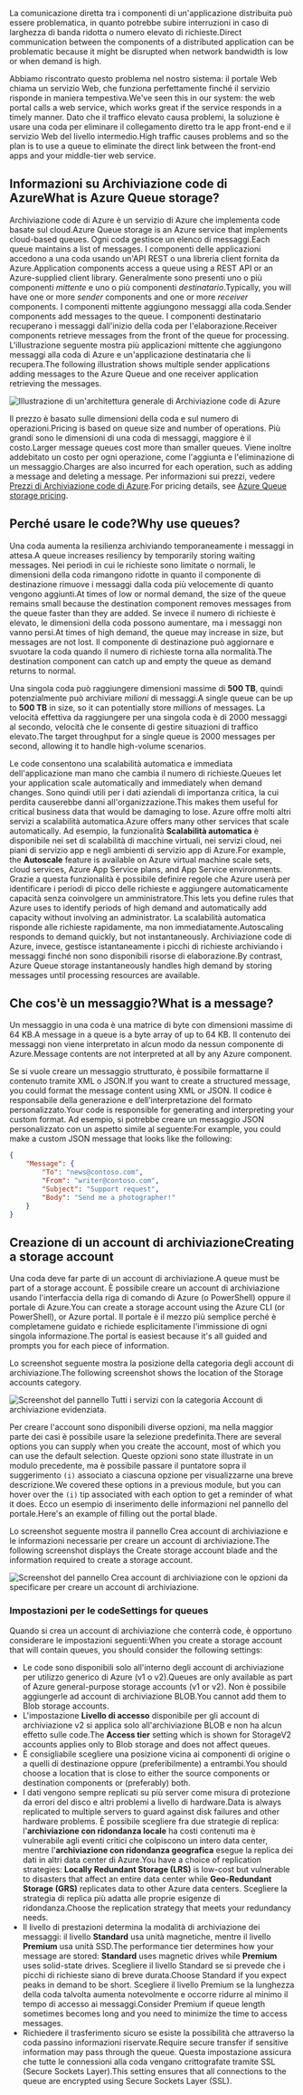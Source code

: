<span data-ttu-id="b5ecd-101">La comunicazione diretta tra i componenti di un'applicazione distribuita può essere problematica, in quanto potrebbe subire interruzioni in caso di larghezza di banda ridotta o numero elevato di richieste.</span><span class="sxs-lookup"><span data-stu-id="b5ecd-101">Direct communication between the components of a distributed application can be problematic because it might be disrupted when network bandwidth is low or when demand is high.</span></span>

<span data-ttu-id="b5ecd-102">Abbiamo riscontrato questo problema nel nostro sistema: il portale Web chiama un servizio Web, che funziona perfettamente finché il servizio risponde in maniera tempestiva.</span><span class="sxs-lookup"><span data-stu-id="b5ecd-102">We've seen this in our system: the web portal calls a web service, which works great if the service responds in a timely manner.</span></span> <span data-ttu-id="b5ecd-103">Dato che il traffico elevato causa problemi, la soluzione è usare una coda per eliminare il collegamento diretto tra le app front-end e il servizio Web del livello intermedio.</span><span class="sxs-lookup"><span data-stu-id="b5ecd-103">High traffic causes problems and so the plan is to use a queue to eliminate the direct link between the front-end apps and your middle-tier web service.</span></span>

## <a name="what-is-azure-queue-storage"></a><span data-ttu-id="b5ecd-104">Informazioni su Archiviazione code di Azure</span><span class="sxs-lookup"><span data-stu-id="b5ecd-104">What is Azure Queue storage?</span></span>

<span data-ttu-id="b5ecd-105">Archiviazione code di Azure è un servizio di Azure che implementa code basate sul cloud.</span><span class="sxs-lookup"><span data-stu-id="b5ecd-105">Azure Queue storage is an Azure service that implements cloud-based queues.</span></span> <span data-ttu-id="b5ecd-106">Ogni coda gestisce un elenco di messaggi.</span><span class="sxs-lookup"><span data-stu-id="b5ecd-106">Each queue maintains a list of messages.</span></span> <span data-ttu-id="b5ecd-107">I componenti delle applicazioni accedono a una coda usando un'API REST o una libreria client fornita da Azure.</span><span class="sxs-lookup"><span data-stu-id="b5ecd-107">Application components access a queue using a REST API or an Azure-supplied client library.</span></span> <span data-ttu-id="b5ecd-108">Generalmente sono presenti uno o più componenti _mittente_ e uno o più componenti _destinatario_.</span><span class="sxs-lookup"><span data-stu-id="b5ecd-108">Typically, you will have one or more _sender_ components and one or more _receiver_ components.</span></span> <span data-ttu-id="b5ecd-109">I componenti mittente aggiungono messaggi alla coda.</span><span class="sxs-lookup"><span data-stu-id="b5ecd-109">Sender components add messages to the queue.</span></span> <span data-ttu-id="b5ecd-110">I componenti destinatario recuperano i messaggi dall'inizio della coda per l'elaborazione.</span><span class="sxs-lookup"><span data-stu-id="b5ecd-110">Receiver components retrieve messages from the front of the queue for processing.</span></span> <span data-ttu-id="b5ecd-111">L'illustrazione seguente mostra più applicazioni mittente che aggiungono messaggi alla coda di Azure e un'applicazione destinataria che li recupera.</span><span class="sxs-lookup"><span data-stu-id="b5ecd-111">The following illustration shows multiple sender applications adding messages to the Azure Queue and one receiver application retrieving the messages.</span></span>

![Illustrazione di un'architettura generale di Archiviazione code di Azure](../media/2-queue-overview.png)

<span data-ttu-id="b5ecd-113">Il prezzo è basato sulle dimensioni della coda e sul numero di operazioni.</span><span class="sxs-lookup"><span data-stu-id="b5ecd-113">Pricing is based on queue size and number of operations.</span></span> <span data-ttu-id="b5ecd-114">Più grandi sono le dimensioni di una coda di messaggi, maggiore è il costo.</span><span class="sxs-lookup"><span data-stu-id="b5ecd-114">Larger message queues cost more than smaller queues.</span></span> <span data-ttu-id="b5ecd-115">Viene inoltre addebitato un costo per ogni operazione, come l'aggiunta e l'eliminazione di un messaggio.</span><span class="sxs-lookup"><span data-stu-id="b5ecd-115">Charges are also incurred for each operation, such as adding a message and deleting a message.</span></span> <span data-ttu-id="b5ecd-116">Per informazioni sui prezzi, vedere [Prezzi di Archiviazione code di Azure](https://azure.microsoft.com/pricing/details/storage/queues/).</span><span class="sxs-lookup"><span data-stu-id="b5ecd-116">For pricing details, see [Azure Queue storage pricing](https://azure.microsoft.com/pricing/details/storage/queues/).</span></span>

## <a name="why-use-queues"></a><span data-ttu-id="b5ecd-117">Perché usare le code?</span><span class="sxs-lookup"><span data-stu-id="b5ecd-117">Why use queues?</span></span>

<span data-ttu-id="b5ecd-118">Una coda aumenta la resilienza archiviando temporaneamente i messaggi in attesa.</span><span class="sxs-lookup"><span data-stu-id="b5ecd-118">A queue increases resiliency by temporarily storing waiting messages.</span></span> <span data-ttu-id="b5ecd-119">Nei periodi in cui le richieste sono limitate o normali, le dimensioni della coda rimangono ridotte in quanto il componente di destinazione rimuove i messaggi dalla coda più velocemente di quanto vengono aggiunti.</span><span class="sxs-lookup"><span data-stu-id="b5ecd-119">At times of low or normal demand, the size of the queue remains small because the destination component removes messages from the queue faster than they are added.</span></span> <span data-ttu-id="b5ecd-120">Se invece il numero di richieste è elevato, le dimensioni della coda possono aumentare, ma i messaggi non vanno persi.</span><span class="sxs-lookup"><span data-stu-id="b5ecd-120">At times of high demand, the queue may increase in size, but messages are not lost.</span></span> <span data-ttu-id="b5ecd-121">Il componente di destinazione può aggiornare e svuotare la coda quando il numero di richieste torna alla normalità.</span><span class="sxs-lookup"><span data-stu-id="b5ecd-121">The destination component can catch up and empty the queue as demand returns to normal.</span></span>

<span data-ttu-id="b5ecd-122">Una singola coda può raggiungere dimensioni massime di **500 TB**, quindi potenzialmente può archiviare _milioni_ di messaggi.</span><span class="sxs-lookup"><span data-stu-id="b5ecd-122">A single queue can be up to **500 TB** in size, so it can potentially store _millions_ of messages.</span></span> <span data-ttu-id="b5ecd-123">La velocità effettiva da raggiungere per una singola coda è di 2000 messaggi al secondo, velocità che le consente di gestire situazioni di traffico elevato.</span><span class="sxs-lookup"><span data-stu-id="b5ecd-123">The target throughput for a single queue is 2000 messages per second, allowing it to handle high-volume scenarios.</span></span>

<span data-ttu-id="b5ecd-124">Le code consentono una scalabilità automatica e immediata dell'applicazione man mano che cambia il numero di richieste.</span><span class="sxs-lookup"><span data-stu-id="b5ecd-124">Queues let your application scale automatically and immediately when demand changes.</span></span> <span data-ttu-id="b5ecd-125">Sono quindi utili per i dati aziendali di importanza critica, la cui perdita causerebbe danni all'organizzazione.</span><span class="sxs-lookup"><span data-stu-id="b5ecd-125">This makes them useful for critical business data that would be damaging to lose.</span></span> <span data-ttu-id="b5ecd-126">Azure offre molti altri servizi a scalabilità automatica.</span><span class="sxs-lookup"><span data-stu-id="b5ecd-126">Azure offers many other services that scale automatically.</span></span> <span data-ttu-id="b5ecd-127">Ad esempio, la funzionalità **Scalabilità automatica** è disponibile nei set di scalabilità di macchine virtuali, nei servizi cloud, nei piani di servizio app e negli ambienti di servizio app di Azure.</span><span class="sxs-lookup"><span data-stu-id="b5ecd-127">For example, the **Autoscale** feature is available on Azure virtual machine scale sets, cloud services, Azure App Service plans, and App Service environments.</span></span> <span data-ttu-id="b5ecd-128">Grazie a questa funzionalità è possibile definire regole che Azure userà per identificare i periodi di picco delle richieste e aggiungere automaticamente capacità senza coinvolgere un amministratore.</span><span class="sxs-lookup"><span data-stu-id="b5ecd-128">This lets you define rules that Azure uses to identify periods of high demand and automatically add capacity without involving an administrator.</span></span> <span data-ttu-id="b5ecd-129">La scalabilità automatica risponde alle richieste rapidamente, ma non immediatamente.</span><span class="sxs-lookup"><span data-stu-id="b5ecd-129">Autoscaling responds to demand quickly, but not instantaneously.</span></span> <span data-ttu-id="b5ecd-130">Archiviazione code di Azure, invece, gestisce istantaneamente i picchi di richieste archiviando i messaggi finché non sono disponibili risorse di elaborazione.</span><span class="sxs-lookup"><span data-stu-id="b5ecd-130">By contrast, Azure Queue storage instantaneously handles high demand by storing messages until processing resources are available.</span></span>

## <a name="what-is-a-message"></a><span data-ttu-id="b5ecd-131">Che cos'è un messaggio?</span><span class="sxs-lookup"><span data-stu-id="b5ecd-131">What is a message?</span></span>

<span data-ttu-id="b5ecd-132">Un messaggio in una coda è una matrice di byte con dimensioni massime di 64 KB.</span><span class="sxs-lookup"><span data-stu-id="b5ecd-132">A message in a queue is a byte array of up to 64 KB.</span></span> <span data-ttu-id="b5ecd-133">Il contenuto dei messaggi non viene interpretato in alcun modo da nessun componente di Azure.</span><span class="sxs-lookup"><span data-stu-id="b5ecd-133">Message contents are not interpreted at all by any Azure component.</span></span>

<span data-ttu-id="b5ecd-134">Se si vuole creare un messaggio strutturato, è possibile formattarne il contenuto tramite XML o JSON.</span><span class="sxs-lookup"><span data-stu-id="b5ecd-134">If you want to create a structured message, you could format the message content using XML or JSON.</span></span> <span data-ttu-id="b5ecd-135">Il codice è responsabile della generazione e dell'interpretazione del formato personalizzato.</span><span class="sxs-lookup"><span data-stu-id="b5ecd-135">Your code is responsible for generating and interpreting your custom format.</span></span> <span data-ttu-id="b5ecd-136">Ad esempio, si potrebbe creare un messaggio JSON personalizzato con un aspetto simile al seguente:</span><span class="sxs-lookup"><span data-stu-id="b5ecd-136">For example, you could make a custom JSON message that looks like the following:</span></span>

```json
{
    "Message": {
        "To": "news@contoso.com",
        "From": "writer@contoso.com",
        "Subject": "Support request",
        "Body": "Send me a photographer!"
    }
}
```

## <a name="creating-a-storage-account"></a><span data-ttu-id="b5ecd-137">Creazione di un account di archiviazione</span><span class="sxs-lookup"><span data-stu-id="b5ecd-137">Creating a storage account</span></span>

<span data-ttu-id="b5ecd-138">Una coda deve far parte di un account di archiviazione.</span><span class="sxs-lookup"><span data-stu-id="b5ecd-138">A queue must be part of a storage account.</span></span> <span data-ttu-id="b5ecd-139">È possibile creare un account di archiviazione usando l'interfaccia della riga di comando di Azure (o PowerShell) oppure il portale di Azure.</span><span class="sxs-lookup"><span data-stu-id="b5ecd-139">You can create a storage account using the Azure CLI (or PowerShell), or Azure portal.</span></span> <span data-ttu-id="b5ecd-140">Il portale è il mezzo più semplice perché è completamene guidato e richiede esplicitamente l'immissione di ogni singola informazione.</span><span class="sxs-lookup"><span data-stu-id="b5ecd-140">The portal is easiest because it's all guided and prompts you for each piece of information.</span></span> 

<span data-ttu-id="b5ecd-141">Lo screenshot seguente mostra la posizione della categoria degli account di archiviazione.</span><span class="sxs-lookup"><span data-stu-id="b5ecd-141">The following screenshot shows the location of the Storage accounts category.</span></span>

![Screenshot del pannello Tutti i servizi con la categoria Account di archiviazione evidenziata.](../media/2-create-storage-account-1.png)

<span data-ttu-id="b5ecd-143">Per creare l'account sono disponibili diverse opzioni, ma nella maggior parte dei casi è possibile usare la selezione predefinita.</span><span class="sxs-lookup"><span data-stu-id="b5ecd-143">There are several options you can supply when you create the account, most of which you can use the default selection.</span></span> <span data-ttu-id="b5ecd-144">Queste opzioni sono state illustrate in un modulo precedente, ma è possibile passare il puntatore sopra il suggerimento `(i)` associato a ciascuna opzione per visualizzarne una breve descrizione.</span><span class="sxs-lookup"><span data-stu-id="b5ecd-144">We covered these options in a previous module, but you can hover over the `(i)` tip associated with each option to get a reminder of what it does.</span></span> <span data-ttu-id="b5ecd-145">Ecco un esempio di inserimento delle informazioni nel pannello del portale.</span><span class="sxs-lookup"><span data-stu-id="b5ecd-145">Here's an example of filling out the portal blade.</span></span>

<span data-ttu-id="b5ecd-146">Lo screenshot seguente mostra il pannello Crea account di archiviazione e le informazioni necessarie per creare un account di archiviazione.</span><span class="sxs-lookup"><span data-stu-id="b5ecd-146">The following screenshot displays the Create storage account blade and the information required to create a storage account.</span></span>

![Screenshot del pannello Crea account di archiviazione con le opzioni da specificare per creare un account di archiviazione.](../media/2-create-storage-account-2.png)

### <a name="settings-for-queues"></a><span data-ttu-id="b5ecd-148">Impostazioni per le code</span><span class="sxs-lookup"><span data-stu-id="b5ecd-148">Settings for queues</span></span>
<span data-ttu-id="b5ecd-149">Quando si crea un account di archiviazione che conterrà code, è opportuno considerare le impostazioni seguenti:</span><span class="sxs-lookup"><span data-stu-id="b5ecd-149">When you create a storage account that will contain queues, you should consider the following settings:</span></span>

- <span data-ttu-id="b5ecd-150">Le code sono disponibili solo all'interno degli account di archiviazione per utilizzo generico di Azure (v1 o v2).</span><span class="sxs-lookup"><span data-stu-id="b5ecd-150">Queues are only available as part of Azure general-purpose storage accounts (v1 or v2).</span></span> <span data-ttu-id="b5ecd-151">Non è possibile aggiungerle ad account di archiviazione BLOB.</span><span class="sxs-lookup"><span data-stu-id="b5ecd-151">You cannot add them to Blob storage accounts.</span></span>
- <span data-ttu-id="b5ecd-152">L'impostazione **Livello di accesso** disponibile per gli account di archiviazione v2 si applica solo all'archiviazione BLOB e non ha alcun effetto sulle code.</span><span class="sxs-lookup"><span data-stu-id="b5ecd-152">The **Access tier** setting which is shown for StorageV2 accounts applies only to Blob storage and does not affect queues.</span></span>
- <span data-ttu-id="b5ecd-153">È consigliabile scegliere una posizione vicina ai componenti di origine o a quelli di destinazione oppure (preferibilmente) a entrambi.</span><span class="sxs-lookup"><span data-stu-id="b5ecd-153">You should choose a location that is close to either the source components or destination components or (preferably) both.</span></span>
- <span data-ttu-id="b5ecd-154">I dati vengono sempre replicati su più server come misura di protezione da errori del disco e altri problemi a livello di hardware.</span><span class="sxs-lookup"><span data-stu-id="b5ecd-154">Data is always replicated to multiple servers to guard against disk failures and other hardware problems.</span></span> <span data-ttu-id="b5ecd-155">È possibile scegliere fra due strategie di replica: l'**archiviazione con ridondanza locale** ha costi contenuti ma è vulnerabile agli eventi critici che colpiscono un intero data center, mentre l'**archiviazione con ridondanza geografica** esegue la replica dei dati in altri data center di Azure.</span><span class="sxs-lookup"><span data-stu-id="b5ecd-155">You have a choice of replication strategies: **Locally Redundant Storage (LRS)** is low-cost but vulnerable to disasters that affect an entire data center while **Geo-Redundant Storage (GRS)** replicates data to other Azure data centers.</span></span> <span data-ttu-id="b5ecd-156">Scegliere la strategia di replica più adatta alle proprie esigenze di ridondanza.</span><span class="sxs-lookup"><span data-stu-id="b5ecd-156">Choose the replication strategy that meets your redundancy needs.</span></span>
- <span data-ttu-id="b5ecd-157">Il livello di prestazioni determina la modalità di archiviazione dei messaggi: il livello **Standard** usa unità magnetiche, mentre il livello **Premium** usa unità SSD.</span><span class="sxs-lookup"><span data-stu-id="b5ecd-157">The performance tier determines how your message are stored: **Standard** uses magnetic drives while **Premium** uses solid-state drives.</span></span> <span data-ttu-id="b5ecd-158">Scegliere il livello Standard se si prevede che i picchi di richieste siano di breve durata.</span><span class="sxs-lookup"><span data-stu-id="b5ecd-158">Choose Standard if you expect peaks in demand to be short.</span></span> <span data-ttu-id="b5ecd-159">Scegliere il livello Premium se la lunghezza della coda talvolta aumenta notevolmente e occorre ridurre al minimo il tempo di accesso ai messaggi.</span><span class="sxs-lookup"><span data-stu-id="b5ecd-159">Consider Premium if queue length sometimes becomes long and you need to minimize the time to access messages.</span></span>
- <span data-ttu-id="b5ecd-160">Richiedere il trasferimento sicuro se esiste la possibilità che attraverso la coda passino informazioni riservate.</span><span class="sxs-lookup"><span data-stu-id="b5ecd-160">Require secure transfer if sensitive information may pass through the queue.</span></span> <span data-ttu-id="b5ecd-161">Questa impostazione assicura che tutte le connessioni alla coda vengano crittografate tramite SSL (Secure Sockets Layer).</span><span class="sxs-lookup"><span data-stu-id="b5ecd-161">This setting ensures that all connections to the queue are encrypted using Secure Sockets Layer (SSL).</span></span>